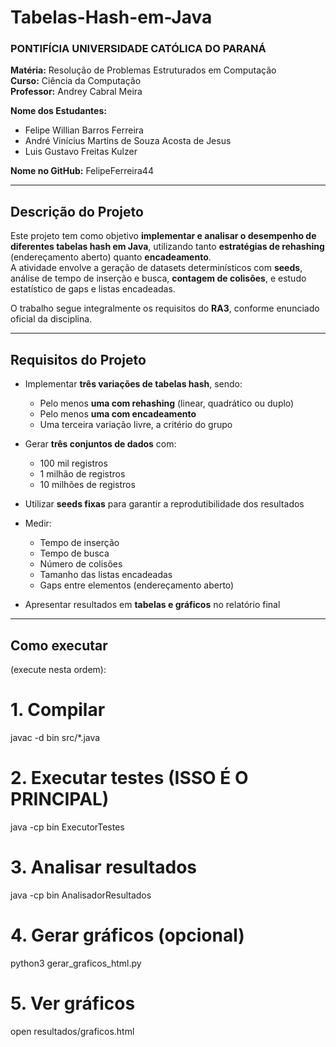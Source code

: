 # Tabelas-Hash-em-Java

### PONTIFÍCIA UNIVERSIDADE CATÓLICA DO PARANÁ

**Matéria:** Resolução de Problemas Estruturados em Computação  
**Curso:** Ciência da Computação  
**Professor:** Andrey Cabral Meira  

**Nome dos Estudantes:**  
- Felipe Willian Barros Ferreira  
- André Vinícius Martins de Souza Acosta de Jesus  
- Luis Gustavo Freitas Kulzer  

**Nome no GitHub:** FelipeFerreira44  

---

##  Descrição do Projeto

Este projeto tem como objetivo **implementar e analisar o desempenho de diferentes tabelas hash em Java**, utilizando tanto **estratégias de rehashing** (endereçamento aberto) quanto **encadeamento**.  
A atividade envolve a geração de datasets determinísticos com **seeds**, análise de tempo de inserção e busca, **contagem de colisões**, e estudo estatístico de gaps e listas encadeadas.

O trabalho segue integralmente os requisitos do **RA3**, conforme enunciado oficial da disciplina.

---

##  Requisitos do Projeto

- Implementar **três variações de tabelas hash**, sendo:
  - Pelo menos **uma com rehashing** (linear, quadrático ou duplo)
  - Pelo menos **uma com encadeamento**
  - Uma terceira variação livre, a critério do grupo

- Gerar **três conjuntos de dados** com:
  - 100 mil registros  
  - 1 milhão de registros  
  - 10 milhões de registros  

- Utilizar **seeds fixas** para garantir a reprodutibilidade dos resultados  
- Medir:
  - Tempo de inserção
  - Tempo de busca
  - Número de colisões
  - Tamanho das listas encadeadas
  - Gaps entre elementos (endereçamento aberto)

- Apresentar resultados em **tabelas e gráficos** no relatório final



---

## Como executar
(execute nesta ordem):

# 1. Compilar
javac -d bin src/*.java

# 2. Executar testes (ISSO É O PRINCIPAL)
java -cp bin ExecutorTestes

# 3. Analisar resultados
java -cp bin AnalisadorResultados

# 4. Gerar gráficos (opcional)
python3 gerar_graficos_html.py

# 5. Ver gráficos
open resultados/graficos.html
